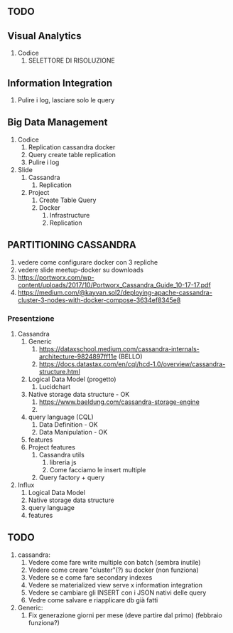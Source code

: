 ## TODO

## Visual Analytics
1) Codice
   1) SELETTORE DI RISOLUZIONE

## Information Integration

1) Pulire i log, lasciare solo le query


## Big Data Management 

1) Codice
   1) Replication cassandra docker
   2) Query create table replication
   3) Pulire i log
2) Slide
   1) Cassandra
      1) Replication
   2) Project
      1) Create Table Query
      2) Docker
         1) Infrastructure
         2) Replication

## PARTITIONING CASSANDRA
1) vedere come configurare docker con 3 repliche
2) vedere slide meetup-docker su downloads
3) https://portworx.com/wp-content/uploads/2017/10/Portworx_Cassandra_Guide_10-17-17.pdf
4) https://medium.com/@kayvan.sol2/deploying-apache-cassandra-cluster-3-nodes-with-docker-compose-3634ef8345e8

### Presentzione
1) Cassandra
   1) Generic
      1) https://dataxschool.medium.com/cassandra-internals-architecture-9824897ff11e (BELLO)
      2) https://docs.datastax.com/en/cql/hcd-1.0/overview/cassandra-structure.html
   2) Logical Data Model (progetto)
      1) Lucidchart
   3) Native storage data structure - OK
      1) https://www.baeldung.com/cassandra-storage-engine
      2) 
   4) query language (CQL)
      1) Data Definition - OK
      2) Data Manipulation - OK
   5) features
   6) Project features
      1) Cassandra utils 
         1) libreria js
         2) Come facciamo le insert multiple
      2) Query factory + query
2) Influx
   1) Logical Data Model
   2) Native storage data structure
   3) query language
   4) features


## TODO

1) cassandra:
   1) Vedere come fare write multiple con batch (sembra inutile)
   2) Vedere come creare "cluster"(?) su docker (non funziona)
   3) Vedere se e come fare secondary indexes
   4) Vedere se materialized view serve x information integration
   5) Vedere se cambiare gli INSERT con i JSON nativi delle query
   6) Vedre come salvare e riapplicare db già fatti
2) Generic:
   1) Fix generazione giorni per mese (deve partire dal primo) (febbraio funziona?)
